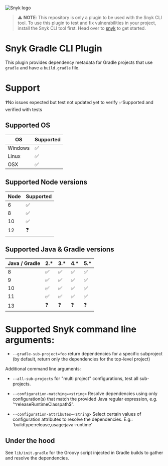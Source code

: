 ![Snyk logo](https://snyk.io/style/asset/logo/snyk-print.svg)


> :warning: **NOTE**: This repository is only a plugin to be used with the Snyk CLI tool. To use this plugin to test and fix vulnerabilities in your project, install the Snyk CLI tool first. Head over to [snyk](https://github.com/snyk/snyk) to get started.

# Snyk Gradle CLI Plugin

This plugin provides dependency metadata for Gradle projects that use `gradle` and have a `build.gradle` file.


# Support

❓No issues expected but test not updated yet to verify
✅Supported and verified with tests

## Supported OS

| OS  |  Supported |
|---|---|
| Windows  | ✅|
| Linux  | ✅|
| OSX  | ✅|

## Supported Node versions

| Node  |  Supported |
|---|---|
| 6  | ✅|
| 8  | ✅|
| 10  | ✅|
| 12  | ❓|

## Supported Java & Gradle versions

| Java / Gradle  | 2.*  | 3.*  |  4.* | 5.*  |
|---|---|---|---|---|
| 8  |  ✅ |  ✅ |  ✅ | ✅  |
| 9  | ✅  | ✅  |  ✅ | ✅  |
| 10  |  ✅ | ✅  |  ✅ |  ✅ |
| 11  |  ✅ |  ✅ |  ✅ | ✅  |
| 13  |  ❓ |  ❓ |  ❓ | ❓  |


# Supported Snyk command line arguments:

* `--gradle-sub-project=foo` return dependencies for a specific subproject (by default, return only the
  dependencies for the top-level project)

Additional command line arguments:

- `--all-sub-projects` for "multi project" configurations, test all sub-projects.

- `--configuration-matching=<string>` Resolve dependencies using only configuration(s) that match the provided Java regular expression, e.g. '^releaseRuntimeClasspath$'.

- `--configuration-attributes=<string>` Select certain values of configuration attributes to resolve the dependencies. E.g.: 'buildtype:release,usage:java-runtime'

## Under the hood

See `lib/init.gradle` for the Groovy script injected in Gradle builds to gather and resolve the dependencies.
